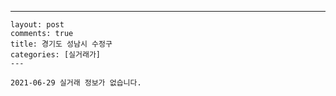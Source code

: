 ---
    layout: post
    comments: true
    title: 경기도 성남시 수정구
    categories: [실거래가]
    ---

    2021-06-29 실거래 정보가 없습니다.

    